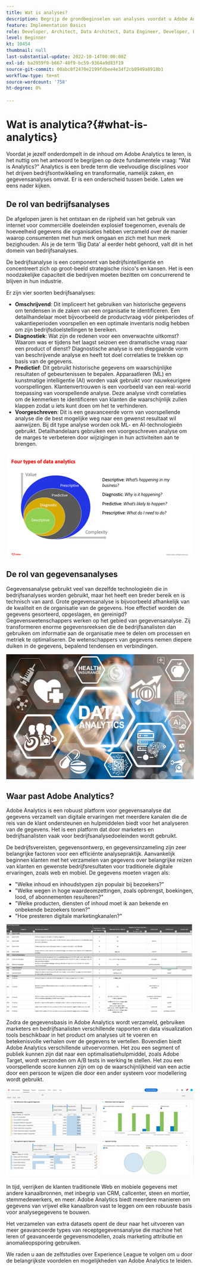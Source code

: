 ```yaml
---
title: Wat is analyses?
description: Begrijp de grondbeginselen van analyses voordat u Adobe Analytics leert
feature: Implementation Basics
role: Developer, Architect, Data Architect, Data Engineer, Developer, Leader, User
level: Beginner
kt: 10454
thumbnail: null
last-substantial-update: 2022-10-14T00:00:00Z
exl-id: ba2959f0-b667-40f9-bc59-9364a9d83f19
source-git-commit: 00abc8f2470e2199fdbee4e34f2cb8949a8918b1
workflow-type: tm+mt
source-wordcount: '758'
ht-degree: 0%

---
```


# Wat is analytica?{#what-is-analytics}

Voordat je jezelf onderdompelt in de inhoud om Adobe Analytics te leren, is het nuttig om het antwoord te begrijpen op deze fundamentele vraag: &quot;Wat is Analytics?&quot; Analytics is een brede term die veelvoudige disciplines voor het drijven bedrijfsontwikkeling en transformatie, namelijk zaken, en gegevensanalyses omvat. Er is een onderscheid tussen beide. Laten we eens nader kijken.

## De rol van bedrijfsanalyses

De afgelopen jaren is het ontstaan en de rijpheid van het gebruik van internet voor commerciële doeleinden explosief toegenomen, evenals de hoeveelheid gegevens die organisaties hebben verzameld over de manier waarop consumenten met hun merk omgaan en zich met hun merk bezighouden. Als je de term &#39;Big Data&#39; al eerder hebt gehoord, valt dit in het domein van bedrijfsanalyses.

De bedrijfsanalyse is een component van bedrijfsintelligentie en concentreert zich op groot-beeld strategische risico&#39;s en kansen. Het is een noodzakelijke capaciteit die bedrijven moeten bezitten om concurrerend te blijven in hun industrie.

Er zijn vier soorten bedrijfsanalyses:

* **Omschrijvend**: Dit impliceert het gebruiken van historische gegevens om tendensen in de zaken van een organisatie te identificeren. Een detailhandelaar moet bijvoorbeeld de productvraag vóór piekperiodes of vakantieperioden voorspellen en een optimale inventaris nodig hebben om zijn bedrijfsdoelstellingen te bereiken.
* **Diagnostiek**: Wat zijn de redenen voor een onverwachte uitkomst? Waarom was er tijdens het laagst seizoen een dramatische vraag naar een product of dienst? Diagnostische analyse is een diepgaande vorm van beschrijvende analyse en heeft tot doel correlaties te trekken op basis van de gegevens.
* **Predictief**: Dit gebruikt historische gegevens om waarschijnlijke resultaten of gebeurtenissen te bepalen. Apparaatleren (ML) en kunstmatige intelligentie (AI) worden vaak gebruikt voor nauwkeurigere voorspellingen. Klantenvertrouwen is een voorbeeld van een real-world toepassing van voorspellende analyse. Deze analyse vindt correlaties om de kenmerken te identificeren van klanten die waarschijnlijk zullen klappen zodat u iets kunt doen om het te verhinderen.
* **Voorgeschreven**: Dit is een geavanceerde vorm van voorspellende analyse die de best mogelijke weg naar een gewenst resultaat wil aanwijzen. Bij dit type analyse worden ook ML- en AI-technologieën gebruikt. Detailhandelaars gebruiken een voorgeschreven analyse om de marges te verbeteren door wijzigingen in hun activiteiten aan te brengen.

![data-analytics-types](../what-can-aa-do-for-me/assets/data_analytics_types.png)

## De rol van gegevensanalyses

Gegevensanalyse gebruikt veel van dezelfde technologieën die in bedrijfsanalyses worden gebruikt, maar het heeft een breder bereik en is technisch van aard. Grote gegevensanalyse is bijvoorbeeld afhankelijk van de kwaliteit en de organisatie van de gegevens. Hoe effectief worden de gegevens gesorteerd, opgeslagen, en gereinigd? Gegevenswetenschappers werken op het gebied van gegevensanalyse. Zij transformeren enorme gegevensreeksen die de bedrijfsanalisten dan gebruiken om informatie aan de organisatie mee te delen om processen en metriek te optimaliseren. De wetenschappers van gegevens nemen diepere duiken in de gegevens, bepalend tendensen en verbindingen.

![gegevensanalyse](../what-can-aa-do-for-me/assets/data_analytics.png)

## Waar past Adobe Analytics?

Adobe Analytics is een robuust platform voor gegevensanalyse dat gegevens verzamelt van digitale ervaringen met meerdere kanalen die de reis van de klant ondersteunen en hulpmiddelen biedt voor het analyseren van de gegevens. Het is een platform dat door marketers en bedrijfsanalisten vaak voor bedrijfsanalysedoeleinden wordt gebruikt.

De bedrijfsvereisten, gegevensontwerp, en gegevensinzameling zijn zeer belangrijke factoren voor een efficiënte analysepraktijk. Aanvankelijk beginnen klanten met het verzamelen van gegevens over belangrijke reizen van klanten en gewenste bedrijfsresultaten voor traditionele digitale ervaringen, zoals web en mobiel. De gegevens moeten vragen als:

* &quot;Welke inhoud en inhoudstypen zijn populair bij bezoekers?&quot;
* &quot;Welke wegen in hoge waardeomzettingen, zoals opbrengst, boekingen, lood, of abonnementen resulteren?&quot;
* &quot;Welke producten, diensten of inhoud moet ik aan bekende en onbekende bezoekers tonen?&quot;
* &quot;Hoe presteren digitale marketingkanalen?&quot;

![analytische bedrijfsvereisten](../what-can-aa-do-for-me/assets/analytics_business_requirements.png)

Zodra de gegevensbasis in Adobe Analytics wordt verzameld, gebruiken marketers en bedrijfsanalisten verschillende rapporten en data visualization tools beschikbaar in het product om analyses uit te voeren en betekenisvolle verhalen over de gegevens te vertellen. Bovendien biedt Adobe Analytics verschillende uitvoervormen. Het zou een segment of publiek kunnen zijn dat naar een optimalisatiehulpmiddel, zoals Adobe Target, wordt verzonden om A/B tests in werking te stellen. Het zou een voorspellende score kunnen zijn om op de waarschijnlijkheid van een actie door een persoon te wijzen die door een ander systeem voor modellering wordt gebruikt.

![analytics-workspace-project](../what-can-aa-do-for-me/assets/analytics_workspace_project.png)

In tijd, verrijken de klanten traditionele Web en mobiele gegevens met andere kanaalbronnen, met inbegrip van CRM, callcenter, steen en mortier, stemmedewerkers, en meer. Adobe Analytics biedt meerdere manieren om gegevens van vrijwel elke kanaalbron vast te leggen om een robuuste basis voor analysegegevens te bouwen.

Het verzamelen van extra datasets opent de deur naar het uitvoeren van meer geavanceerde types van receptgegevensanalyse die machine het leren of geavanceerde gegevensmodellen, zoals marketing attributie en anomalieopsporing gebruiken.

We raden u aan de zelfstudies over Experience League te volgen om u door de belangrijkste voordelen en mogelijkheden van Adobe Analytics te leiden.
